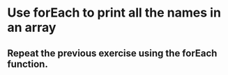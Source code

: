 # Use forEach to print all the names in an array
## Repeat the previous exercise using the forEach function.